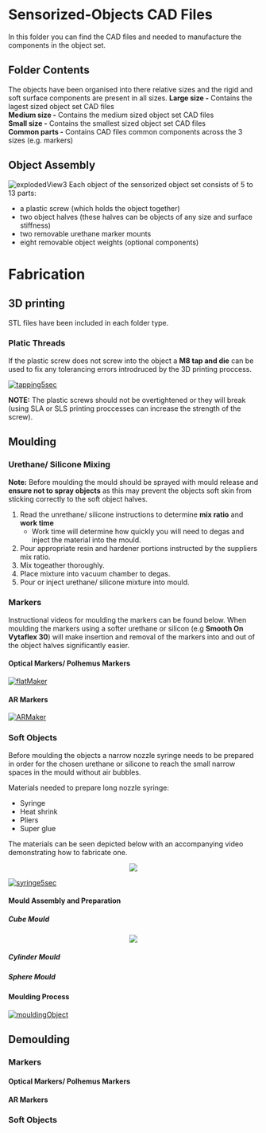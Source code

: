 # Sensorized-Objects CAD Files
In this folder you can find the CAD files and needed to manufacture the components in the object set. 

## Folder Contents
The objects have been organised into there relative sizes and the rigid and soft surface components are present in all sizes. 
**Large size -** Contains the lagest sized object set CAD files <br/>
**Medium size -** Contains the medium sized object set CAD files <br/>
**Small size -** Contains the smallest sized object set CAD files <br/>
**Common parts -** Contains  CAD files common components across the 3 sizes (e.g. markers) <br/>

## Object Assembly
![explodedView3](https://user-images.githubusercontent.com/54158341/73730014-f4740000-479a-11ea-8336-e72841e834bf.jpg)
Each object of the sensorized object set consists of 5 to 13 parts:
* a plastic screw (which holds the object together)
* two object halves (these halves can be objects of any size and surface stiffness)
* two removable urethane marker mounts
* eight removable object weights (optional components)

# Fabrication 

## 3D printing
STL files have been included in each folder type.
### Platic Threads
If the plastic screw does not screw into the object a **M8 tap and die** can be used to fix any tolerancing errors introdruced by the 3D printing proccess.

[comment]: <> (add image of plastic screw and object being tapped)
[![tapping5sec](https://user-images.githubusercontent.com/54158341/74497252-09425780-4f42-11ea-8b20-e1494cdfd888.PNG)](https://www.youtube.com/watch?v=iwGn_2lOhc0&feature=youtu.be "tapping5sec")

**NOTE:** The plastic screws should not be overtightened or they will break (using SLA or SLS printing proccesses can increase the strength of the screw).

## Moulding
### Urethane/ Silicone Mixing
**Note:** Before moulding the mould should be sprayed with mould release and **ensure not to spray objects** as this may prevent the objects soft skin from sticking correctly to the soft object halves. 
1. Read the unrethane/ silicone instructions to determine **mix ratio** and **work time**
    - Work time will determine how quickly you will need to degas and inject the material into the mould.
2. Pour appropriate resin and hardener portions instructed by the suppliers mix ratio.
3. Mix togeather thoroughly.
5. Place mixture into vacuum chamber to degas. 
6. Pour or inject urethane/ silicone mixture into mould. 
### Markers
Instructional videos for moulding the markers can be found below. When moulding the markers using a softer urethane or silicon (e.g **Smooth On Vytaflex 30**) will make insertion and removal of the markers into and out of the object halves significantly easier.
#### Optical Markers/ Polhemus Markers
[![flatMaker](https://user-images.githubusercontent.com/54158341/74596792-f2724100-50b8-11ea-9a1f-15151a7673b6.JPG)](https://www.youtube.com/watch?v=eXIwOtoV1qc "flatMaker")
#### AR Markers
[![ARMaker](https://user-images.githubusercontent.com/54158341/74596832-762c2d80-50b9-11ea-9c4e-b6d14c671c77.JPG)](https://www.youtube.com/watch?v=xcrOEh82KFU "ARMaker")

### Soft Objects 
Before moulding the objects a narrow nozzle syringe needs to be prepared in order for the chosen urethane or silicone to reach the small narrow spaces in the mould without air bubbles.

Materials needed to prepare long nozzle syringe: 
* Syringe
* Heat shrink
* Pliers 
* Super glue

The materials can be seen depicted below with an accompanying video demonstrating how to fabricate one.

[comment]: <> (add image of syringe being prepared)
<p align="center">
  <img src = https://user-images.githubusercontent.com/54158341/74497968-faf53b00-4f43-11ea-8a1f-8a414c7fc11c.jpg>
</p>

[![syringe5sec](https://user-images.githubusercontent.com/54158341/74500838-131d8800-4f4d-11ea-88c0-5d738e4734c0.PNG)](https://www.youtube.com/watch?v=B0mpWGTTy3A&feature=youtu.be "syringe5sec")

#### Mould Assembly and Preparation

##### Cube Mould
<p align="center">
  <img src = https://user-images.githubusercontent.com/54158341/74522674-85f42680-4f80-11ea-8254-0f5da4df5827.png>
</p>

##### Cylinder Mould

##### Sphere Mould

#### Moulding Process
[![mouldingObject](https://user-images.githubusercontent.com/54158341/74596973-b096ca00-50bb-11ea-8e53-58e37fe110bc.JPG)](https://www.youtube.com/watch?v=eo5qOiTZaQk "mouldingObject")

## Demoulding

### Markers
#### Optical Markers/ Polhemus Markers
#### AR Markers

### Soft Objects 
